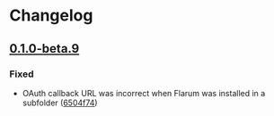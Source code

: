 # Changelog

## [0.1.0-beta.9](https://github.com/flarum/auth-github/compare/v0.1.0-beta.8...v0.1.0-beta.9)

### Fixed
- OAuth callback URL was incorrect when Flarum was installed in a subfolder ([6504f74](https://github.com/flarum/auth-github/commit/6504f74170b8c5f7d7afb87b1a1335a583e7fdec))
